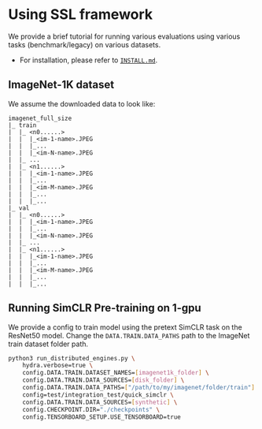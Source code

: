 # Using SSL framework

We provide a brief tutorial for running various evaluations using various tasks (benchmark/legacy) on various datasets.

- For installation, please refer to [`INSTALL.md`](INSTALL.md).


## ImageNet-1K dataset
We assume the downloaded data to look like:

```
imagenet_full_size
|_ train
|  |_ <n0......>
|  |  |_<im-1-name>.JPEG
|  |  |_...
|  |  |_<im-N-name>.JPEG
|  |_ ...
|  |_ <n1......>
|  |  |_<im-1-name>.JPEG
|  |  |_...
|  |  |_<im-M-name>.JPEG
|  |  |_...
|  |  |_...
|_ val
|  |_ <n0......>
|  |  |_<im-1-name>.JPEG
|  |  |_...
|  |  |_<im-N-name>.JPEG
|  |_ ...
|  |_ <n1......>
|  |  |_<im-1-name>.JPEG
|  |  |_...
|  |  |_<im-M-name>.JPEG
|  |  |_...
|  |  |_...
```

## Running SimCLR Pre-training on 1-gpu

We provide a config to train model using the pretext SimCLR task on the ResNet50 model.
Change the `DATA.TRAIN.DATA_PATHS` path to the ImageNet train dataset folder path.

```bash
python3 run_distributed_engines.py \
    hydra.verbose=true \
    config.DATA.TRAIN.DATASET_NAMES=[imagenet1k_folder] \
    config.DATA.TRAIN.DATA_SOURCES=[disk_folder] \
    config.DATA.TRAIN.DATA_PATHS=["/path/to/my/imagenet/folder/train"] \
    config=test/integration_test/quick_simclr \
    config.DATA.TRAIN.DATA_SOURCES=[synthetic] \
    config.CHECKPOINT.DIR="./checkpoints" \
    config.TENSORBOARD_SETUP.USE_TENSORBOARD=true
```
